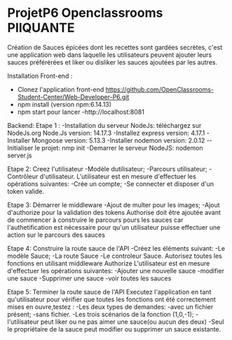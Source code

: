 # ProjetP6 Openclassrooms PIIQUANTE
Création de Sauces épicées dont les recettes sont gardées secrètes,
c'est une application web dans laquelle les utilisateurs peuvent ajouter leurs sauces préférérées et
liker ou disliker les sauces ajoutées par les autres.

Installation
 Front-end : 
 - Clonez l'application front-end https://github.com/OpenClassrooms-Student-Center/Web-Developer-P6.git
 - npm install (version npm:6.14.13)
 - npm start pour lancer 
 -http://localhost:8081
 
Backend:
 Etape 1 : -Installation du serveur NodeJs: téléchargez sur NodeJs.org
    Node.Js version: 14.17.3
  -Installez express version: 4.17.1
  -Installer Mongoose version: 5.13.3
  -Installer nodemon version: 2.0.12
  --Initialiser le projet: nmp init
  -Demarrer le serveur NodeJS: nodemon server.js
 
 Etape 2: Creez l'utilisateur
  -Modèle dutilisateur;
  -Parcours utilisateur;
  -Contrôleur d'utilisateur.
  L'utilisateur est en mesure d'effectuer les opérations suivantes:
  -Crée un compte;
  -Se connecter et disposer d'un token valide.
  
 Etape 3: Démarrer le middleware
  -Ajout de multer pour les images;
  -Ajout d'authorize pour la validation des tokens
      Authorise doit être ajoutée avant de commencer à construire
      le parcours pours les sauces car l'authetification est nécessaire pour qu'un utilisateur puisse effectuer
      une action sur le parcours des sauces
      
 Etape 4: Construire la route sauce de l'API
  -Créez les éléments suivant:
    -Le modèle Sauce;
    -La route Sauce
    -Le controleur Sauce.
  Autorisez toutes les fonctions en utilisant middleware Authorize
  L'utilisateur est en mesure d'effectuer les opérations suivantes:
    -Ajouter une nouvelle sauce
    -modifier une sauce
    -Supprimer une sauce
    -voir toutes les sauces
    
 Etape 5: Terminer la route sauce de l'API
   Executez l'application en tant qu'utilisateur pour vérifier que toutes les fonctions ont été correctement mises en ouvre,testez :
      -Les deux types de demandes:
        -avec un fichier présent;
        -sans fichier.
      -Les trois scénarios de la fonction <like> (1,0,-1);
          -l'utilisateur peut liker ou ne pas aimer une sauce(ou aucun des deux)
          -Seul le propriétaire de la sauce peut modifier ou supprimer un sauce existante.
  
